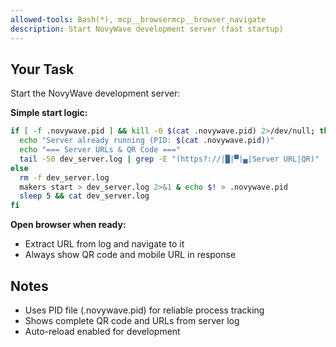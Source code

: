 ```yaml
---
allowed-tools: Bash(*), mcp__browsermcp__browser_navigate
description: Start NovyWave development server (fast startup)
---
```


## Your Task
Start the NovyWave development server:

**Simple start logic:**
```bash
if [ -f .novywave.pid ] && kill -0 $(cat .novywave.pid) 2>/dev/null; then
  echo "Server already running (PID: $(cat .novywave.pid))"
  echo "=== Server URLs & QR Code ==="
  tail -50 dev_server.log | grep -E "(https?://|█|▀|▄|Server URL|QR)" | head -25
else
  rm -f dev_server.log
  makers start > dev_server.log 2>&1 & echo $! > .novywave.pid
  sleep 5 && cat dev_server.log
fi
```

**Open browser when ready:**
- Extract URL from log and navigate to it
- Always show QR code and mobile URL in response

## Notes
- Uses PID file (.novywave.pid) for reliable process tracking
- Shows complete QR code and URLs from server log
- Auto-reload enabled for development